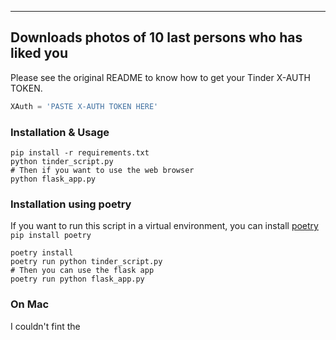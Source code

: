 <hr/>

## Downloads photos of 10 last persons who has liked you

<p>
Please see the original README to know how to get your Tinder X-AUTH TOKEN.
</p>

```python 
XAuth = 'PASTE X-AUTH TOKEN HERE' 
```

### Installation & Usage

```shell 
pip install -r requirements.txt
python tinder_script.py
# Then if you want to use the web browser
python flask_app.py
```

### Installation using poetry

If you want to run this script in a virtual environment, you can install [poetry](https://python-poetry.org/) `pip install poetry` 

```shell 
poetry install
poetry run python tinder_script.py
# Then you can use the flask app
poetry run python flask_app.py
```

### On Mac
I couldn't fint the
